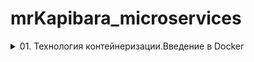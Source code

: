 # mrKapibara_microservices

<details><summary>01. Технология контейнеризации.Введение в Docker</summary>
<p>

# Технология контейнеризации.Введение в Docker

## Docker

Инструмент для создания образов и развертывания из них контейнеров. Используется для поставки ПО. 
Для изоляции процессов использует [namespaces](https://habr.com/ru/post/458462/).
Для ограничения ограничения ресурсов [cgroups](https://habr.com/ru/company/selectel/blog/303190/)

## [Dockerfile](docker-monolith/Dockerfile)
Файл содержащий инструкции для создания образа  
[Документация](https://docs.docker.com/engine/reference/builder/)

## Docker-machine

Инструмент для установки Docker engine на удалённом сервере и управления им.  
[Документация](https://docs.docker.com/machine/overview/)

В рамках выполнения задания было сделано:
- описано создание docker образа [пакером](docker-monolith/infra/packer/docker.json)
- описаны окружения для развертывания тераформом [prod](docker-monolith/infra/terraform/prod/), [stage](docker-monolith/infra/terraform/stage/)
- написаны роли для [установки докера](docker-monolith/infra/ansible/roles/docker), [запуска образа на инстансе с докером](docker-monolith/infra/ansible/roles/docker-monolith-app)

</p>
</details>
